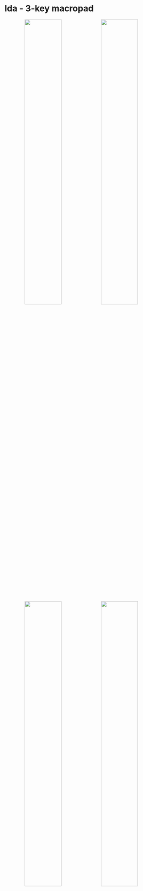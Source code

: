 
# Ida - 3-key macropad

<p align="middle">
  <img src="images/1.jpg" width="49%" />
  <img src="images/2.jpg" width="49%" />
  <img src="images/3.jpg" width="49%" />
  <img src="images/4.jpg" width="49%" />
</p>

# Bill of Materials

- **2x** 12x1 pin header
- **1x** Diode (_1N4148 DO-35_)
- **1x** Push button for resetting the board (_4x4x1.5mm_)
- **1x** Pro Micro or something with compatible pinout
- **3x** Keyboard switch
- **1x** 2u stabilizer
- **4x** 8mm rubber feet
- **3x** M2.5 screws
- Steady hands

# Getting the parts made


## PCB 

The gerbers are included in the repo in the [kicad](kicad/) directory. You can simply upload the gerbers to a service like JLCPCB.

Not that the entire Kicad project is included so you can also regenerate the gerbers with different settings if needed or adjust the PCB.

## Case

The case was CNC'd out of aluminium (again by JLCPCB). The case is made up of two ([top](top.stl), [bottom](bottom.stl)) parts.

The two parts are held together using 3 M2.5 screws. There is also a [drawing](drawing.pdf) showing the exact placement of the threads.

It might be possible to 3D print the case, but the screw threads might make it difficult.

# Build guide

| a | b |
|---|---|
| **Step 1**: Solder the reset switch and the diode | <img src="images/guide/1.jpg" width="75%" /> |
| **Step 2**: Solder the pin headers | <img src="images/guide/2.jpg" width="75%" /> |

**Step 1**: Solder the reset switch and the diode:

![](images/guide/1.jpg)

**Step 2**: Solder the pin headers:

![](images/guide/2.jpg)

**Step 3**: Place the stabilizers:

![](images/guide/3.jpg)

**Step 4**: Place switches in the enclosure:

![](images/guide/4.jpg)

**Step 5**: Place the PCB inside the enclosure and solder the switches:

![](images/guide/5.jpg)
![](images/guide/6.jpg)
![](images/guide/7.jpg)

**Step 6**: Place and solder the Pro Micro:

![](images/guide/8.jpg)
![](images/guide/9.jpg)

**Step 7**: Screw the bottom part of the case:

![](images/guide/10.jpg)

**Done!**

![](images/1.jpg)

# Schematic

<p align="middle">
  <img src="images/schematic.png" width="49%" />
  <img src="images/pcb.png" width="49%" />
</p>
